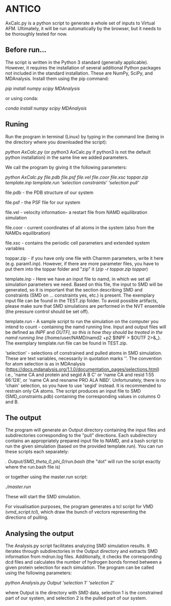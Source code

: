# ANTICO
AxCalc.py is a python script to generate a whole set of inputs to Virtual AFM. Ultimately, it will be run automatically by the browser, but it needs to be thoroughly tested for now.

Before run...
--------------------------
The script is written in the Python 3 standard (generally applicable). However, it requires the installation of several additional Python packages not included in the standard installation. These are NumPy, SciPy, and MDAnalysis.
Install them using the pip command:

 _pip install numpy scipy MDAnalysis_

or using conda:

_conda install numpy scipy MDAnalysis_

Runing
------------------------
Run the program in terminal (Linux) by typing in the command line (being in the directory where you downloaded the script):

_python AxCalc.py_  (or python3 AxCalc.py  if python3 is not the default python installation) in the same line we added parameters.

We call the program by giving it the following parameters:

_python AxCalc.py file.pdb file.psf file.vel file.coor file.xsc toppar.zip template.inp template.run ‘selection constraints’ ‘selection pull’_

file.pdb        - the PDB structure of our system

file.psf        - the PSF file for our system

file.vel        - velocity information- a restart file from NAMD equilibration simulation   

file.coor    - current coordinates of all atoms in the system (also from the NAMDs equilibration)

file.xsc        - contains the periodic cell parameters and extended system variables

toppar.zip    - if you have only one file with Charmm parameters, write it here
  (e.g. param1.inp). However, if there are more parameter files, you have to 
  put them into the toppar folder and "zip" it (_zip -r toppar.zip toppar_)

template.inp    - Here we have an input file to namd, in which we set all simulation parameters we need. Based on this file, the input to SMD will be generated, so it is important that the section describing SMD and constraints (SMD on ... constraints yes, etc.) is present. The exemplary input file can be found in the TEST.zip folder. To avoid possible artifacts, please make sure that SMD simulations are performed in the NVT ensemble (the pressure control should be set off).

template.run    - A sample script to run the simulation on the computer you intend to count - containing the namd running line. Input and output files will be defined as _INPF_ and _OUTF), so this is how they should be treated in the namd running line (_/home/user/NAMD/namd2 +p2 $INPF > $OUTF 2>&_). The exemplary template.run file can be found in TEST.zip.

‘selection’    - selections of constrained and pulled atoms 
 in SMD simulation. These are text variables, necessarily in quotation marks ''. The convention for atom selection is as in MDAnalysis (https://docs.mdanalysis.org/1.1.0/documentation_pages/selections.html) i.e., 'name CA and protein and segid A B C' or 'name CA and resid 1:55 66:128', or 'name CA and resname PRO ALA NBD'. Unfortunately, there is no 'chain' selection, so you have to use 'segid' instead.
It is recommended to restrain only CA atoms. The script produces an input file to SMD (SMD_constraints.pdb) containing the corresponding values in columns O and B.

The output
--------------------------------
The program will generate an Output directory containing the input files and subdirectories corresponding to the "pull" directions. Each subdirectory contains an appropriately prepared input file to NAMD, and a bash script to run the given simulation (based on the provided template.run). You can run these scripts each separately:

 _. Output/SMD_theta_0_phi_0/run.bash_ (the "dot" will run the script exactly where the run.bash file is)
 
or together using the master.run script:

_./master.run_

These will start the SMD simulation.

For visualisation purposes, the program generates a tcl script for VMD (_vmd_script.tcl_), which draw the bunch of vectors 
representing the directions of pulling. 

Analysing the output
---------------------------------
The Analysis.py script facilitates analyzing SMD simulation results. It iterates through subdirectories in the Output directory and extracts SMD information from mdrun.log files. Additionally, it checks the corresponding dcd files and calculates the number of hydrogen bonds formed between a given protein selection for each simulation.
The program can be called using the following parameters:

_python Analysis.py Output 'selection 1' 'selection 2'_

where Output is the directory with SMD data, selection 1 is the constrained part of our system, and selection 2 is the pulled part of our system. 


